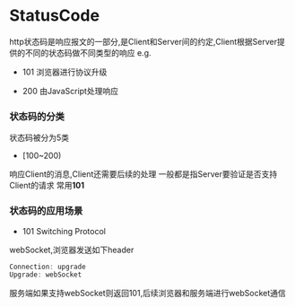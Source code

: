# StatusCode

http状态码是响应报文的一部分,是Client和Server间的约定,Client根据Server提供的不同的状态码做不同类型的响应
e.g.
- 101
  浏览器进行协议升级

- 200
  由JavaScript处理响应

### 状态码的分类
状态码被分为5类
- [100~200)

响应Client的消息,Client还需要后续的处理
一般都是指Server要验证是否支持Client的请求
常用**101**

### 状态码的应用场景
- 101 Switching Protocol

webSocket,浏览器发送如下header
```JavaScript
Connection: upgrade
Upgrade: webSocket
```
服务端如果支持webSocket则返回101,后续浏览器和服务端进行webSocket通信
